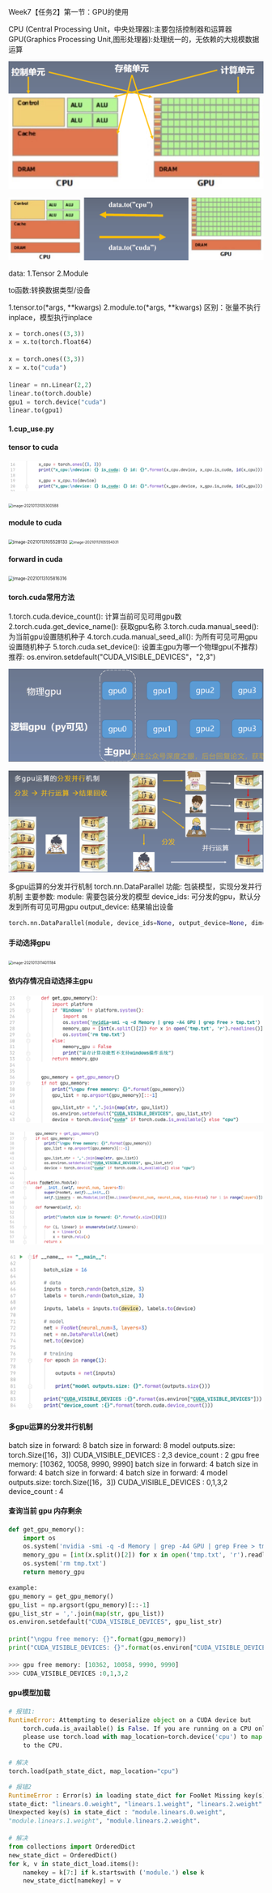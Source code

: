 Week7【任务2】第一节：GPU的使用

CPU (Central Processing Unit，中央处理器):主要包括控制器和运算器
GPU(Graphics Processing Unit,图形处理器):处理统一的，无依赖的大规模数据运算

![image-20210113101512320](Week7%E3%80%90%E4%BB%BB%E5%8A%A12%E3%80%91%E7%AC%AC%E4%B8%80%E8%8A%82%EF%BC%9AGPU%E7%9A%84%E4%BD%BF%E7%94%A8.assets/image-20210113101512320.png)

![image-20210113101548853](Week7%E3%80%90%E4%BB%BB%E5%8A%A12%E3%80%91%E7%AC%AC%E4%B8%80%E8%8A%82%EF%BC%9AGPU%E7%9A%84%E4%BD%BF%E7%94%A8.assets/image-20210113101548853.png)

data:
1.Tensor
2.Module

to函数:转换数据类型/设备

1.tensor.to(\*args, \*\*kwargs)
2.module.to(\*args, \*\*kwargs)
区别：张量不执行inplace，模型执行inplace

```python
x = torch.ones((3,3))
x = x.to(torch.float64)

x = torch.ones((3,3))
x = x.to("cuda")

linear = nn.Linear(2,2)
linear.to(torch.double)
gpu1 = torch.device("cuda")
linear.to(gpu1)
```

#### 1.cup_use.py

#### tensor to cuda

![image-20210113105201530](Week7%E3%80%90%E4%BB%BB%E5%8A%A12%E3%80%91%E7%AC%AC%E4%B8%80%E8%8A%82%EF%BC%9AGPU%E7%9A%84%E4%BD%BF%E7%94%A8.assets/image-20210113105201530.png)

<img src="C:%5CUsers%5C86182%5CAppData%5CRoaming%5CTypora%5Ctypora-user-images%5Cimage-20210113105300588.png" alt="image-20210113105300588" style="zoom: 50%;" />

#### module to cuda

<img src="C:%5CUsers%5C86182%5CAppData%5CRoaming%5CTypora%5Ctypora-user-images%5Cimage-20210113105528133.png" alt="image-20210113105528133" style="zoom: 60%;" />

<img src="C:%5CUsers%5C86182%5CAppData%5CRoaming%5CTypora%5Ctypora-user-images%5Cimage-20210113105554331.png" alt="image-20210113105554331" style="zoom:50%;" />

#### forward in cuda

<img src="C:%5CUsers%5C86182%5CAppData%5CRoaming%5CTypora%5Ctypora-user-images%5Cimage-20210113105816316.png" alt="image-20210113105816316" style="zoom: 60%;" />



#### torch.cuda常用方法

1.torch.cuda.device_count(): 计算当前可见可用gpu数
2.torch.cuda.get_device_name(): 获取gpu名称
3.torch.cuda.manual_seed(): 为当前gpu设置随机种子
4.torch.cuda.manual_seed_all(): 为所有可见可用gpu设置随机种子
5.torch.cuda.set_device(): 设置主gpu为哪一个物理gpu(不推荐)
推荐: os.environ.setdefault("CUDA_VISIBLE_DEVICES"，"2,3")

![image-20210113102042656](Week7%E3%80%90%E4%BB%BB%E5%8A%A12%E3%80%91%E7%AC%AC%E4%B8%80%E8%8A%82%EF%BC%9AGPU%E7%9A%84%E4%BD%BF%E7%94%A8.assets/image-20210113102042656.png)



![image-20210113102144869](Week7%E3%80%90%E4%BB%BB%E5%8A%A12%E3%80%91%E7%AC%AC%E4%B8%80%E8%8A%82%EF%BC%9AGPU%E7%9A%84%E4%BD%BF%E7%94%A8.assets/image-20210113102144869.png)

多gpu运算的分发并行机制
torch.nn.DataParallel
功能: 包装模型，实现分发并行机制
主要参数:
module: 需要包装分发的模型
device_ids: 可分发的gpu，默认分发到所有可见可用gpu
output_device: 结果输出设备

```python
torch.nn.DataParallel(module, device_ids=None, output_device=None, dim=0)
```

#### 手动选择gpu

<img src="C:%5CUsers%5C86182%5CAppData%5CRoaming%5CTypora%5Ctypora-user-images%5Cimage-20210113114011184.png" alt="image-20210113114011184" style="zoom:50%;" />

#### 依内存情况自动选择主gpu

![image-20210113114050602](Week7%E3%80%90%E4%BB%BB%E5%8A%A12%E3%80%91%E7%AC%AC%E4%B8%80%E8%8A%82%EF%BC%9AGPU%E7%9A%84%E4%BD%BF%E7%94%A8.assets/image-20210113114050602.png)

![image-20210113114124173](Week7%E3%80%90%E4%BB%BB%E5%8A%A12%E3%80%91%E7%AC%AC%E4%B8%80%E8%8A%82%EF%BC%9AGPU%E7%9A%84%E4%BD%BF%E7%94%A8.assets/image-20210113114124173.png)

![image-20210113114139264](Week7%E3%80%90%E4%BB%BB%E5%8A%A12%E3%80%91%E7%AC%AC%E4%B8%80%E8%8A%82%EF%BC%9AGPU%E7%9A%84%E4%BD%BF%E7%94%A8.assets/image-20210113114139264.png)



#### 多gpu运算的分发并行机制

batch size in forward:  8
batch size in forward:  8
model outputs.size: torch.Size([16，3])
CUDA_VISIBLE_DEVICES : 2,3
device_count : 2
gpu free memory:  [10362, 10058, 9990, 9990]
batch size in forward:  4
batch size in forward:  4
batch size in forward:  4
batch size in forward:  4
model outputs.size:  torch.Size([16，3])
CUDA_VISIBLE_DEVICES : 0,1,3,2
device_count : 4

#### 查询当前 gpu 内存剩余

```python
def get_gpu_memory():
	import os
	os.system('nvidia -smi -q -d Memory | grep -A4 GPU | grep Free > tmp.txt')
	memory_gpu = [int(x.split()[2]) for x in open('tmp.txt', 'r').readlines()]
	os.system('rm tmp.txt')
	return memory_gpu
```

```python
example:
gpu_memory = get_gpu_memory()
gpu_list = np.argsort(gpu_memory)[::-1]
gpu_list_str = ','.join(map(str, gpu_list))
os.environ.setdefault("CUDA_VISIBLE_DEVICES", gpu_list_str)

print("\ngpu free memory: {}".format(gpu_memory))
print("CUDA_VISIBLE_DEVICES: {}".format(os.environ["CUDA_VISIBLE_DEVICES"]))

>>> gpu free memory: [10362, 10058, 9990, 9990]
>>> CUDA_VISIBLE_DEVICES :0,1,3,2
```

#### gpu模型加载

```python
# 报错1:
RuntimeError: Attempting to deserialize object on a CUDA device but
    torch.cuda.is_available() is False. If you are running on a CPU only machine,
    please use torch.load with map_location=torch.device('cpu') to map your storages
    to the CPU.
    
# 解决
torch.load(path_state_dict, map_location="cpu")
```

```python
# 报错2 
RuntimeError : Error(s) in loading state_dict for FooNet Missing key(s) in
state_dict: "linears.0.weight", "linears.1.weight", "linears.2.weight".
Unexpected key(s) in state_dict : "module.linears.0.weight",
"module.linears.1.weight", "module.linears.2.weight".

# 解决
from collections import OrderedDict
new_state_dict = OrderedDict()
for k, v in state_dict_load.items():
	namekey = k[7:] if k.startswith ('module.') else k
	new_state_dict[namekey] = v
```

